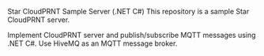 Star CloudPRNT Sample Server (.NET C#)
This repository is a sample Star CloudPRNT server.

Implement CloudPRNT server and publish/subscribe MQTT messages using .NET C#.
Use HiveMQ as an MQTT message broker.

